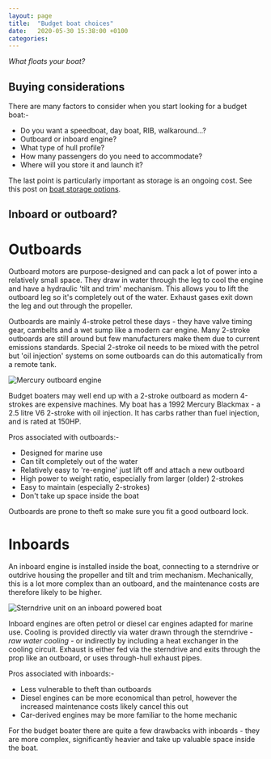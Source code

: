 ```yaml
---
layout: page
title:  "Budget boat choices"
date:   2020-05-30 15:38:00 +0100
categories:
---
```

*What floats your boat?*

## Buying considerations

There are many factors to consider when you start looking for a budget boat:-
- Do you want a speedboat, day boat, RIB, walkaround...?
- Outboard or inboard engine?
- What type of hull profile?
- How many passengers do you need to accommodate?
- Where will you store it and launch it?

The last point is particularly important as storage is an ongoing cost. See this post on [boat storage options]({{site.baseurl}}/Boat-storage).

## Inboard or outboard?

# Outboards

Outboard motors are purpose-designed and can pack a lot of power into a relatively small space. They draw in water through the leg to cool the engine and have a hydraulic 'tilt and trim' mechanism. This allows you to lift the outboard leg so it's completely out of the water. Exhaust gases exit down the leg and out through the propeller.

Outboards are mainly 4-stroke petrol these days - they have valve timing gear, cambelts and a wet sump like a modern car engine. Many 2-stroke outboards are still around but few manufacturers make them due to current emissions standards. Special 2-stroke oil needs to be mixed with the petrol but 'oil injection' systems on some outboards can do this automatically from a remote tank.

![Mercury outboard engine](/budget-boating/images/outboard.png)

Budget boaters may well end up with a 2-stroke outboard as modern 4-strokes are expensive machines. My boat has a 1992 Mercury Blackmax - a 2.5 litre V6 2-stroke with oil injection. It has carbs rather than fuel injection, and is rated at 150HP.

Pros associated with outboards:-
- Designed for marine use
- Can tilt completely out of the water
- Relatively easy to 're-engine' just lift off and attach a new outboard
- High power to weight ratio, especially from larger (older) 2-strokes
- Easy to maintain (especially 2-strokes)
- Don't take up space inside the boat

Outboards are prone to theft so make sure you fit a good outboard lock.

# Inboards

An inboard engine is installed inside the boat, connecting to a sterndrive or outdrive housing the propeller and tilt and trim mechanism. Mechanically, this is a lot more complex than an outboard, and the maintenance costs are therefore likely to be higher.

![Sterndrive unit on an inboard powered boat](/budget-boating/images/sterndrive.jpg)

Inboard engines are often petrol or diesel car engines adapted for marine use. Cooling is provided directly via water drawn through the sterndrive - *raw water cooling* - or indirectly by including a heat exchanger in the cooling circuit. Exhaust is either fed via the sterndrive and exits through the prop like an outboard, or uses through-hull exhaust pipes.

Pros associated with inboards:-
- Less vulnerable to theft than outboards
- Diesel engines can be more economical than petrol, however the increased maintenance costs likely cancel this out
- Car-derived engines may be more familiar to the home mechanic

For the budget boater there are quite a few drawbacks with inboards - they are more complex, significantly heavier and take up valuable space inside the boat.
